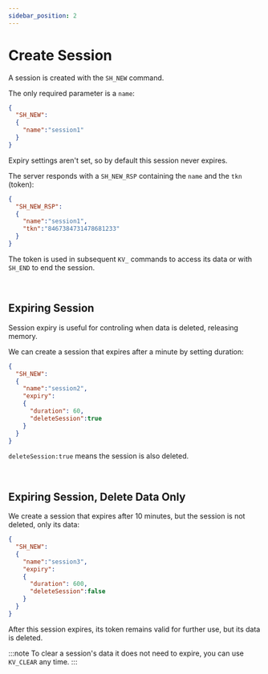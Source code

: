 ```yaml
---
sidebar_position: 2
---
```


# Create Session

A session is created with the `SH_NEW` command.

The only required parameter is a `name`:

```json title="Session Never Expires"
{
  "SH_NEW":
  {
    "name":"session1"
  }
}
```

Expiry settings aren't set, so by default this session never expires.

The server responds with a `SH_NEW_RSP` containing the `name` and the `tkn` (token):

```json title="New Session Response"
{
  "SH_NEW_RSP":
  {
    "name":"session1",
    "tkn":"8467384731478681233"
  }
}
```

The token is used in subsequent `KV_` commands to access its data or with `SH_END` to end the session.


<br/>

## Expiring Session
Session expiry is useful for controling when data is deleted, releasing memory.

We can create a session that expires after a minute by setting duration:

```json title="Session Expires in 1 minute, deletes session"
{
  "SH_NEW":
  {
    "name":"session2",
    "expiry":
    {
      "duration": 60,
      "deleteSession":true
    }
  }
}
```

`deleteSession:true` means the session is also deleted.

<br/>

## Expiring Session, Delete Data Only
We create a session that expires after 10 minutes, but the session is not deleted, only its data:

```json title="Session Expires in 10 minute, deletes data only"
{
  "SH_NEW":
  {
    "name":"session3",
    "expiry":
    {
      "duration": 600,
      "deleteSession":false
    }
  }
}
```
After this session expires, its token remains valid for further use, but its data is deleted.

:::note
To clear a session's data it does not need to expire, you can use `KV_CLEAR` any time.
:::